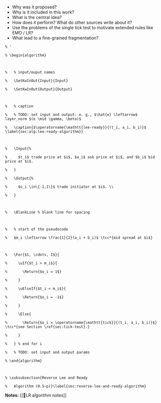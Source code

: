 - Why was it proposed?
- Why is it included in this work?
- What is the central idea?
- How does it perform? What do other sources write about it?
- Use the problems of the single tick test to motivate extended rules like EMO / LR?
- What lead to a fine-grained  fragmentation?





```
% '

% \begin{algorithm}

  

%   % input/ouput names

%   \SetKwInOut{Input}{Input}

%   \SetKwInOut{Output}{Output}

  

%   % caption

%   % TODO: set input and output: e. g., $\hat{e} \leftarrow$ layer_norm $(e \mid \gamma, \beta)$

%   \caption{$\operatorname{\mathtt{lee-ready}}{(t_i, a_i, b_i)}$ \label{sec:alg:lee-ready-algorithm}}

  

%   \Input{%

%     $t_i$ trade price at $i$, $a_i$ ask price at $i$, and $b_i$ bid price at $i$.

%   }

%   \Output{%

%     $o_i \in\{-1,1\}$ trade initiator at $i$. \\

%   }

  

%   \BlankLine % blank line for spacing

  

%   % start of the pseudocode

%   $m_i \leftarrow \frac{1}{2}(a_i + b_i)$ \tcc*{mid spread at $i$}

  

%   \For{$1, \cdots, I$}{

%     \uIf{$t_i > m_i$}{

%       \Return{$o_i = 1$}

%     }

%     \uElseIf{$t_i < m_i$}{

%       \Return{$o_i = -1$}

%     }

%     \Else{

%       \Return{$o_i = \operatorname{\mathtt{tick}}{(t_i, a_i, b_i)}$} \tcc*{see Section \ref{sec:tick-test}.}

%     }

%   } % end for i

%   % TODO: set input and output params

% \end{algorithm}

  

% \subsubsection{Reverse Lee and Ready

%   Algorithm (0.5~p)}\label{sec:reverse-lee-and-ready-algorithm}
```


**Notes:**
[[🔢LR algorithm notes]]